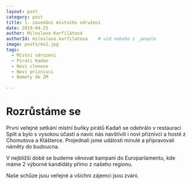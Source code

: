 ```yaml
---
layout: post
category: post
title: 1. zasedání místního sdružení    
date: 2019-04-25
author: Miloslava Karfilátová
authorId: miloslava.karfilatova    # uid nekoho z _people
image: posts/ms2.jpg
tags:
  - Mistni sdruzeni
  - Pirati Kadan
  - Novi clenove
  - Novi priznivci
  - Namety do ZM
  
---
```


# Rozrůstáme se 


První veřejné setkání místní buňky pirátů Kadaň se odehrálo v restauraci Split a bylo s vysokou účastí a navíc nás navštívili i noví příznivci
a hosté z Chomutova a Klášterce. 
Projednali jsme události minulé a připravovali náměty do budoucna.

V nejbližší době se budeme věnovat kampani do Europarlamentu, kde máme 2 výborné kandidáty přímo z našeho regionu. 

Naše schůze jsou veřejné a všichni zájemci jsou zváni. 

